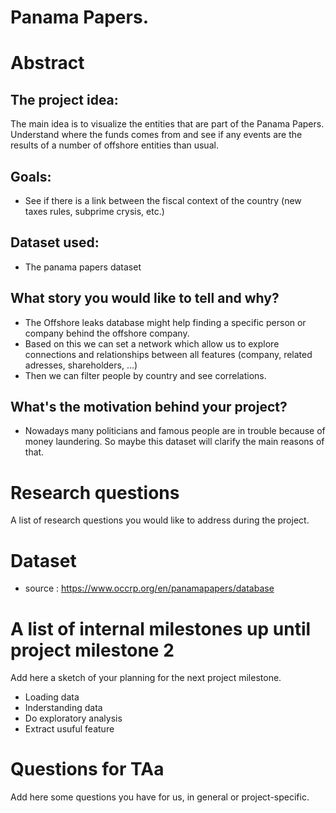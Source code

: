# Panama Papers.

# Abstract
## The project idea:
The main idea is to visualize the entities that are part of the Panama Papers. Understand where the funds comes from and see if any events are the results of a number of offshore entities than usual.

## Goals:
- See if there is a link between the fiscal context of the country (new taxes rules, subprime crysis, etc.)
## Dataset used:
- The panama papers dataset
## What story you would like to tell and why?
- The Offshore leaks database might help finding a specific person or company behind the offshore company.
- Based on this we can set a network which allow us to explore connections and relationships between all features (company, related adresses, shareholders, …) 
- Then we can filter people by country and see correlations.
## What's the motivation behind your project?
- Nowadays many politicians and famous people are in trouble because of money laundering. So maybe this dataset will clarify the main reasons of that.   

# Research questions
A list of research questions you would like to address during the project.

# Dataset
- source : https://www.occrp.org/en/panamapapers/database

# A list of internal milestones up until project milestone 2
Add here a sketch of your planning for the next project milestone.
- Loading data
- Inderstanding data
- Do exploratory analysis
- Extract usuful feature

# Questions for TAa
Add here some questions you have for us, in general or project-specific.

